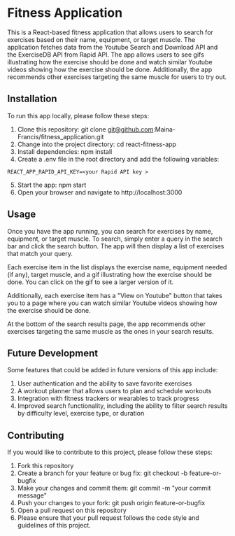 # Fitness Application

This is a React-based fitness application that allows users to search for exercises based on their name, equipment, or target muscle. The application fetches data from the Youtube Search and Download API and the ExerciseDB API from Rapid API. The app allows users to see gifs illustrating how the exercise should be done and watch similar Youtube videos showing how the exercise should be done. Additionally, the app recommends other exercises targeting the same muscle for users to try out.

## Installation
To run this app locally, please follow these steps:

1. Clone this repository: git clone git@github.com:Maina-Francis/fitness_application.git
2. Change into the project directory: cd react-fitness-app
3. Install dependencies: npm install
4. Create a .env file in the root directory and add the following variables:

```
REACT_APP_RAPID_API_KEY=<your Rapid API key >
```
5. Start the app: npm start
6. Open your browser and navigate to http://localhost:3000

## Usage
Once you have the app running, you can search for exercises by name, equipment, or target muscle. To search, simply enter a query in the search bar and click the search button. The app will then display a list of exercises that match your query.

Each exercise item in the list displays the exercise name, equipment needed (if any), target muscle, and a gif illustrating how the exercise should be done. You can click on the gif to see a larger version of it.

Additionally, each exercise item has a "View on Youtube" button that takes you to a page where you can watch similar Youtube videos showing how the exercise should be done.

At the bottom of the search results page, the app recommends other exercises targeting the same muscle as the ones in your search results.

## Future Development
Some features that could be added in future versions of this app include:

1. User authentication and the ability to save favorite exercises
2. A workout planner that allows users to plan and schedule workouts
3. Integration with fitness trackers or wearables to track progress
4. Improved search functionality, including the ability to filter search results by difficulty level, exercise type, or duration

## Contributing
If you would like to contribute to this project, please follow these steps:

1. Fork this repository
2. Create a branch for your feature or bug fix: git checkout -b feature-or-bugfix
3. Make your changes and commit them: git commit -m "your commit message"
4. Push your changes to your fork: git push origin feature-or-bugfix
5. Open a pull request on this repository
6. Please ensure that your pull request follows the code style and guidelines of this project.
